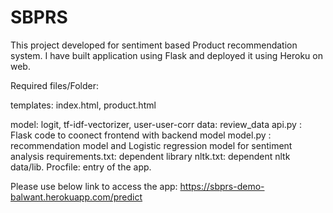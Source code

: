 # SBPRS
This project developed for sentiment based Product recommendation system.
I have built application using Flask and deployed it using Heroku on web.

Required files/Folder:

templates: index.html, product.html

model: logit, tf-idf-vectorizer, user-user-corr
data: review_data
api.py : Flask code to coonect frontend with backend model
model.py : recommendation model and Logistic regression model for sentiment analysis
requirements.txt: dependent library
nltk.txt: dependent nltk data/lib.
Procfile: entry of the app.


Please use below link to access the app:
https://sbprs-demo-balwant.herokuapp.com/predict
